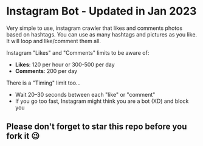 # Instagram Bot - Updated in Jan 2023

Very simple to use, instagram crawler that likes and comments photos based on hashtags.
You can use as many hashtags and pictures as you like. It will loop and like/comment them all.

Instagram "Likes" and "Comments" limits to be aware of:
- **Likes**: 120 per hour or 300-500 per day
- **Comments**: 200 per day

There is a "Timing" limit too...
- Wait 20–30 seconds between each "like" or "comment"
- If you go too fast, Instagram might think you are a bot (XD) and block you

Please don't forget to star this repo before you fork it 😉
---
